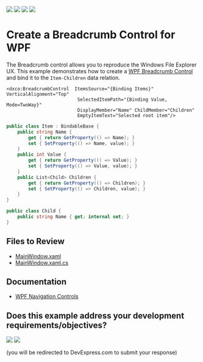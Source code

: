 <!-- default badges list -->
![](https://img.shields.io/endpoint?url=https://codecentral.devexpress.com/api/v1/VersionRange/128644452/24.2.1%2B)
[![](https://img.shields.io/badge/Open_in_DevExpress_Support_Center-FF7200?style=flat-square&logo=DevExpress&logoColor=white)](https://supportcenter.devexpress.com/ticket/details/E4179)
[![](https://img.shields.io/badge/📖_How_to_use_DevExpress_Examples-e9f6fc?style=flat-square)](https://docs.devexpress.com/GeneralInformation/403183)
[![](https://img.shields.io/badge/💬_Leave_Feedback-feecdd?style=flat-square)](#does-this-example-address-your-development-requirementsobjectives)
<!-- default badges end -->

# Create a Breadcrumb Control for WPF

The Breadcrumb control allows you to reproduce the Windows File Explorer UX. This example demonstrates how to create a [WPF Breadcrumb Control](https://docs.devexpress.com/WPF/DevExpress.Xpf.Controls.BreadcrumbControl) and bind it to the `Item-Children` data relation.

```xaml
<dxco:BreadcrumbControl  ItemsSource="{Binding Items}" VerticalAlignment="Top"
                          SelectedItemPath="{Binding Value, Mode=TwoWay}"
                          DisplayMember="Name" ChildMember="Children"
                          EmptyItemText="Selected root item"/>
```
```csharp
public class Item : BindableBase {
    public string Name {
        get { return GetProperty(() => Name); }
        set { SetProperty(() => Name, value); }
    }
    public int Value {
        get { return GetProperty(() => Value); }
        set { SetProperty(() => Value, value); }
    }
    public List<Child> Children {
        get { return GetProperty(() => Children); }
        set { SetProperty(() => Children, value); }
    }
}

public class Child {
    public string Name { get; internal set; }
}
```


## Files to Review

* [MainWindow.xaml](./CS/PathEditorExample/MainWindow.xaml)
* [MainWindow.xaml.cs](./CS/PathEditorExample/MainWindow.xaml.cs)


## Documentation

* [WPF Navigation Controls](https://docs.devexpress.com/WPF/115593/controls-and-libraries/navigation-controls)
<!-- feedback -->
## Does this example address your development requirements/objectives?

[<img src="https://www.devexpress.com/support/examples/i/yes-button.svg"/>](https://www.devexpress.com/support/examples/survey.xml?utm_source=github&utm_campaign=wpf-create-breadcrumb-control&~~~was_helpful=yes) [<img src="https://www.devexpress.com/support/examples/i/no-button.svg"/>](https://www.devexpress.com/support/examples/survey.xml?utm_source=github&utm_campaign=wpf-create-breadcrumb-control&~~~was_helpful=no)

(you will be redirected to DevExpress.com to submit your response)
<!-- feedback end -->
